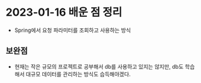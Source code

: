 # 2023-01-16 배운 점 정리

* Spring에서 요청 파라미터를 조회하고 사용하는 방식

## 보완점
* 현재는 작은 규모의 프로젝트로 공부해서 db를 사용하고 있지는 않지만, db도 학습해서 대규모 데이터를 관리하는 방식도 습득해야겠다.